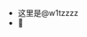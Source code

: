 - 这里是@w1tzzzz 
- 👀

<!---
w1tzzzz/w1tzzzz is a ✨ special ✨ repository because its `README.md` (this file) appears on your GitHub profile.
You can click the Preview link to take a look at your changes.
--->

